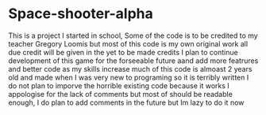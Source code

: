 # Space-shooter-alpha
This is a project I started in school, Some of the code is to be credited to my teacher Gregory Loomis but most of this code is my own original work
all due credit will be given in the yet to be made credits
I plan to continue development of this game for the forseeable future aand add more featrures and better code as my skills increase
much of this code is almoast 2 years old and made when I was very new to programing so it is terribly written
I do not plan to imporve the horrible existing code because it works
I appologise for the lack of comments but most of should be readable enough, I do plan to add comments in the future but Im lazy to do it now

